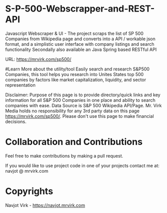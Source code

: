 # S-P-500-Webscrapper-and-REST-API
Javascript Webscraper & UI - The project scraps the list of SP 500 Companies from Wikipedia page and converts into a API / workable json format, and a simplistic user interface with company listings and search functionality
Secondally also available an Java Spring based RESTful API

URL: https://mrvirk.com/sp500/

#Learn More about the utility/tool
Easily search and research S&P500 Companies, this tool helps you research into Unites States top 500 companies by factors like market capitalization, liquidity, and sector representation

Disclaimer: Purpose of this page is to provide directory/quick links and key information for all S&P 500 Companies in one place and ability to search companies with ease. Data Source is S&P 500 Wikipedia API/Page. Mr. Virk Media holds no responsibility for any 3rd party data on this page https://mrvirk.com/sp500/. Please don't use this page to make financial decisions.

# Collaboration and Contributions 
Feel free to make contributions by making a pull request.

If you would like to use project code in one of your projects contact me at: navjot @ mrvirk.com

# Copyrights
Navjot Virk - https://navjot.mrvirk.com
